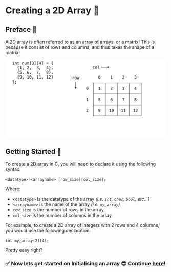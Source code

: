 # Creating a 2D Array 🔧

## Preface 🐶
A 2D array is often referred to as an array of arrays, or a matrix! This is because it consist of rows and columns, and thus takes the shape of a matrix! 

![Array Example](/assets/1.png "img2")

## Getting Started 🎉
To create a 2D array in C, you will need to declare it using the following syntax:

```
<datatype> <arrayname> [row_size][col_size];
```

Where:
- `<datatype>` is the datatype of the array 
*(i.e. `int`, `char`, `bool`, etc...)*
- `<arrayname>` is the name of the array *(i.e. `my_array`)*
- `row_size` is the number of rows in the array
- `col_size` is the number of columns in the array

For example, to create a 2D array of integers with 2 rows and 4 columns, you would use the following declaration:

```
int my_array[2][4];
```

Pretty easy right? 

### ✅ Now lets get started on **Initialising** an array 😎 Continue [here](initialising.md)!